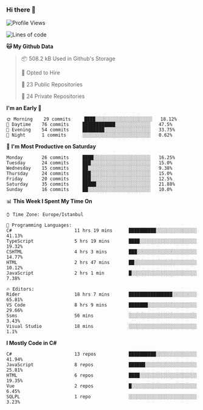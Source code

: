 ### Hi there 👋

<!--START_SECTION:waka-->
![Profile Views](http://img.shields.io/badge/Profile%20Views-0-blue)

![Lines of code](https://img.shields.io/badge/From%20Hello%20World%20I%27ve%20Written-25.2%20million%20lines%20of%20code-blue)

**🐱 My Github Data** 

> 📦 508.2 kB Used in Github's Storage 
 > 
> 💼 Opted to Hire
 > 
> 📜 23 Public Repositories
 > 
> 🔑 24 Private Repositories 

**I'm an Early 🐤** 

```text
🌞 Morning    29 commits     ████░░░░░░░░░░░░░░░░░░░░░   18.12% 
🌆 Daytime    76 commits     ████████████░░░░░░░░░░░░░   47.5% 
🌃 Evening    54 commits     ████████░░░░░░░░░░░░░░░░░   33.75% 
🌙 Night      1 commits      ░░░░░░░░░░░░░░░░░░░░░░░░░   0.62%

```
📅 **I'm Most Productive on Saturday** 

```text
Monday       26 commits     ████░░░░░░░░░░░░░░░░░░░░░   16.25% 
Tuesday      24 commits     ███░░░░░░░░░░░░░░░░░░░░░░   15.0% 
Wednesday    15 commits     ██░░░░░░░░░░░░░░░░░░░░░░░   9.38% 
Thursday     24 commits     ███░░░░░░░░░░░░░░░░░░░░░░   15.0% 
Friday       20 commits     ███░░░░░░░░░░░░░░░░░░░░░░   12.5% 
Saturday     35 commits     █████░░░░░░░░░░░░░░░░░░░░   21.88% 
Sunday       16 commits     ██░░░░░░░░░░░░░░░░░░░░░░░   10.0%

```


📊 **This Week I Spent My Time On** 

```text
⌚︎ Time Zone: Europe/Istanbul

💬 Programming Languages: 
C#                       11 hrs 19 mins      ██████████░░░░░░░░░░░░░░░   41.13% 
TypeScript               5 hrs 19 mins       ████░░░░░░░░░░░░░░░░░░░░░   19.32% 
CSHTML                   4 hrs 3 mins        ███░░░░░░░░░░░░░░░░░░░░░░   14.77% 
HTML                     2 hrs 47 mins       ██░░░░░░░░░░░░░░░░░░░░░░░   10.12% 
JavaScript               2 hrs 1 min         █░░░░░░░░░░░░░░░░░░░░░░░░   7.38%

🔥 Editors: 
Rider                    18 hrs 7 mins       ████████████████░░░░░░░░░   65.81% 
VS Code                  8 hrs 9 mins        ███████░░░░░░░░░░░░░░░░░░   29.66% 
Ssms                     56 mins             ░░░░░░░░░░░░░░░░░░░░░░░░░   3.43% 
Visual Studio            18 mins             ░░░░░░░░░░░░░░░░░░░░░░░░░   1.1%

```

**I Mostly Code in C#** 

```text
C#                       13 repos            ██████████░░░░░░░░░░░░░░░   41.94% 
JavaScript               8 repos             ██████░░░░░░░░░░░░░░░░░░░   25.81% 
HTML                     6 repos             ████░░░░░░░░░░░░░░░░░░░░░   19.35% 
Vue                      2 repos             █░░░░░░░░░░░░░░░░░░░░░░░░   6.45% 
SQLPL                    1 repo              ░░░░░░░░░░░░░░░░░░░░░░░░░   3.23%

```



<!--END_SECTION:waka-->

<!--
**ebubekirdinc/ebubekirdinc** is a ✨ _special_ ✨ repository because its `README.md` (this file) appears on your GitHub profile.

Here are some ideas to get you started:

- 🔭 I’m currently working on ...
- 🌱 I’m currently learning ...
- 👯 I’m looking to collaborate on ...
- 🤔 I’m looking for help with ...
- 💬 Ask me about ...
- 📫 How to reach me: ...
- 😄 Pronouns: ...
- ⚡ Fun fact: ...
-->
